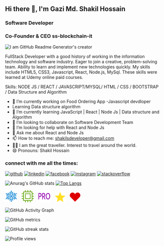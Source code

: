 
## Hi there 👋, I'm Gazi Md. Shakil Hossain
### Software Developer 
### Co-Founder & CEO ss-blockchain-it
![I am GitHub Readme Generator's creator](https://media-exp2.licdn.com/dms/image/C5616AQE6GEy-BL0rng/profile-displaybackgroundimage-shrink_350_1400/0/1657795518046?e=1663200000&v=beta&t=fo2u9l8ckZMsYch3kVeqw5ia7wNp-QEw53lo_MNDWoQ)


FullStack Developer with a good history of working in the information technology and software industry. Eager to join a creative, problem-solving team. Ability to learn and implement new technologies quickly. My skills include HTML5, CSS3, Javascript, React, Node.js, MySql. These skills were learned at Udemy online paid courses.

Skills: NODE JS / REACT / JAVASCRIPT/MYSQL/ HTML / CSS / BOOTSTRAP / Data Structure and Algorithm 

- 🔭 I’m currently working on Food Ordering App 
-Javascript devdloper
- Learning Data structure algorithm 
- 🌱 I’m currently learning JavaScript | React | Node Js | Data structure and Algorithm  
- 👯 I’m looking to collaborate on Software Development Team 
- 🤔 I’m looking for help with React and Node Js 
- 💬 Ask me about React and Node Js 
- 📫 How to reach me: shakilsdeveloper@gmail.com 
- 🚴‍♂️ I am the great traveller. Interest to travel around the world.
- 😄 Pronouns: Shakil Hossain 
### connect with me all the times:

 [<img src='https://cdn.jsdelivr.net/npm/simple-icons@3.0.1/icons/github.svg' alt='github' height='40'>](https://github.com/ShakiLhossain900)  [<img src='https://cdn.jsdelivr.net/npm/simple-icons@3.0.1/icons/linkedin.svg' alt='linkedin' height='40'>](https://www.linkedin.com/in/gazi-md-shakil-hossain-a144a3223/)  [<img src='https://cdn.jsdelivr.net/npm/simple-icons@3.0.1/icons/facebook.svg' alt='facebook' height='40'>](https://www.facebook.com/hossain.gazi.md.shakil)  [<img src='https://cdn.jsdelivr.net/npm/simple-icons@3.0.1/icons/instagram.svg' alt='instagram' height='40'>](https://www.instagram.com/gazi_md_shakil/)  [<img src='https://cdn.jsdelivr.net/npm/simple-icons@3.0.1/icons/stackoverflow.svg' alt='stackoverflow' height='40'>](https://stackoverflow.com/users/18860314/gazi-md-shakil)

![Anurag's GitHub stats](https://github-readme-stats.vercel.app/api?username=shakilhossain900&theme=blue-green&show_icons=true)
[![Top Langs](https://github-readme-stats.vercel.app/api/top-langs/?username=shakilhossain900&theme=highcontrast&show_icons=true&layout=compact)](https://github.com/anuraghazra/github-readme-stats)

  

<a href='https://archiveprogram.github.com/'><img src='https://raw.githubusercontent.com/acervenky/animated-github-badges/master/assets/acbadge.gif' width='40' height='40'></a> <a href='https://docs.github.com/en/developers'><img src='https://raw.githubusercontent.com/acervenky/animated-github-badges/master/assets/devbadge.gif' width='40' height='40'></a> <a href='https://github.com/pricing'><img src='https://raw.githubusercontent.com/acervenky/animated-github-badges/master/assets/pro.gif' width='40' height='40'></a> <a href='https://stars.github.com/'><img src='https://raw.githubusercontent.com/acervenky/animated-github-badges/master/assets/starbadge.gif' width='35' height='35'></a> <a href='https://docs.github.com/en/github/supporting-the-open-source-community-with-github-sponsors'><img src='https://raw.githubusercontent.com/acervenky/animated-github-badges/master/assets/sponsorbadge.gif' width='35' height='35'></a> 



![GitHub Activity Graph](https://activity-graph.herokuapp.com/graph?username=ShakiLhossain900)  

![GitHub metrics](https://metrics.lecoq.io/ShakiLhossain900)  

![GitHub streak stats](https://github-readme-streak-stats.herokuapp.com/?user=ShakiLhossain900)  

![Profile views](https://gpvc.arturio.dev/ShakiLhossain900)  
